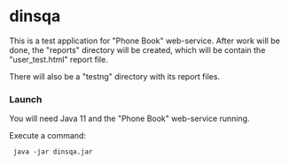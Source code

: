 # dinsqa

This is a test application for "Phone Book" web-service.
After work will be done, the "reports" directory will be created, which
will be contain the "user_test.html" report file.

There will also be a "testng" directory with its report files.

### Launch ###
You will need Java 11 and the "Phone Book" web-service running.

Execute a command:
 ```
  java -jar dinsqa.jar
 ```

